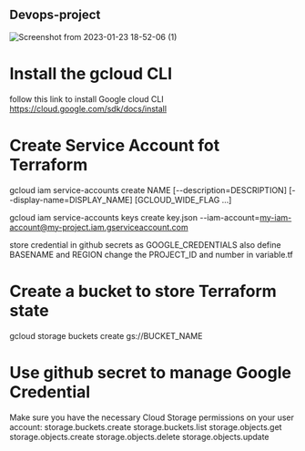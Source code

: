 ## Devops-project
![Screenshot from 2023-01-23 18-52-06 (1)](https://user-images.githubusercontent.com/91377914/230330361-6368dde0-996b-4457-a6cd-cebc464e5d7d.png)


# Install the gcloud CLI
follow this link to install Google cloud CLI
https://cloud.google.com/sdk/docs/install

# Create Service Account fot Terraform
gcloud iam service-accounts create NAME [--description=DESCRIPTION] [--display-name=DISPLAY_NAME] [GCLOUD_WIDE_FLAG …]

gcloud iam service-accounts keys create key.json --iam-account=my-iam-account@my-project.iam.gserviceaccount.com

store credential in github secrets as GOOGLE_CREDENTIALS
also define BASENAME and REGION
change the PROJECT_ID and number in variable.tf
# Create a bucket to store Terraform state
gcloud storage buckets create gs://BUCKET_NAME
# Use github secret to manage Google Credential
Make sure you have the necessary Cloud Storage permissions on your user account:
storage.buckets.create
storage.buckets.list
storage.objects.get
storage.objects.create
storage.objects.delete
storage.objects.update


#
